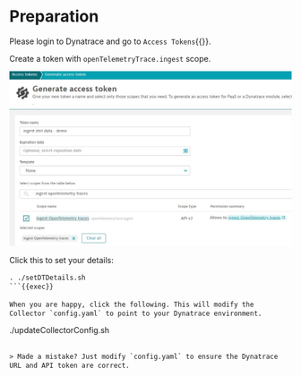 # Preparation

Please login to Dynatrace and go to `Access Tokens`{{}}.

Create a token with `openTelemetryTrace.ingest` scope.

![dynatrace access token](./assets/dt_access_token.jpg)

Click this to set your details:

```
. ./setDTDetails.sh
```{{exec}}

When you are happy, click the following. This will modify the Collector `config.yaml` to point to your Dynatrace environment.

```
./updateCollectorConfig.sh
```{{exec}}

> Made a mistake? Just modify `config.yaml` to ensure the Dynatrace URL and API token are correct.